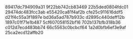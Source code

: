 89417dc794909a31
9f22bb742cb83469
22b5ded0804fdc01
29474dc483fcc3ab
e55420ca81f4af2b
cfe25c911616ddf5
d21f4c55a3f1897e
bd36a5ad787b933c
d2895c440deff12b
1897c01f71e1b487
5cf607058152bf16
702b137bfb318b36
c012d7ecd483bb74
66c5563c0bcbcf64
1a2d0bfb6ef3e9af
25ca2ecd12affb20
